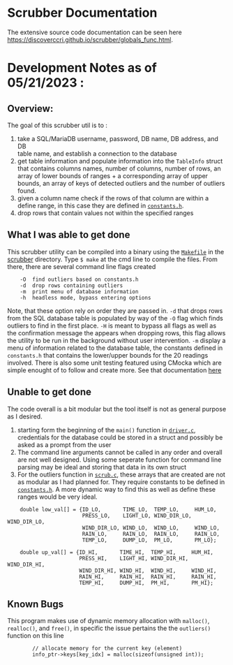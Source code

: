 Scrubber Documentation
======================
The extensive source code documentation can be seen here https://discoverccri.github.io/scrubber/globals_func.html.

# Development Notes as of 05/21/2023 :
## Overview:
The goal of this scrubber util is to :
1. take a SQL/MariaDB username, password, DB name, DB address, and DB    
table name, and establish a connection to the database
2. get table information and populate information into the `TableInfo` struct that contains 
columns names, number of columns, number of rows, an array of lower bounds of ranges + a 
corresponding array of upper bounds, an array of keys of detected outliers and the number of 
outliers found. 
3. given a column name check if the rows of that column are within a define range, in this case they are
defined in [`constants.h`](https://github.com/DiscoverCCRI/scrubber/blob/main/scrubber/constants.h). 
4. drop rows that contain values not within the specified ranges

## What I was able to get done
This scrubber utility can be compiled into a binary using the [`Makefile`](https://github.com/DiscoverCCRI/scrubber/blob/main/scrubber/Makefile) in the [scrubber](https://github.com/DiscoverCCRI/scrubber/tree/main/scrubber) directory. Type `$ make` at the cmd line
to compile the files. From there, there are several command line flags created

```
    -O  find outliers based on constants.h
    -d  drop rows containing outliers
    -m  print menu of database information
    -h  headless mode, bypass entering options
```
Note, that these option rely on order they are passed in. `-d` that drops rows from the SQL database table is populated
by way of the `-O` flag which finds outliers to find in the first place. `-H` is meant to bypass all flags as well as 
the confirmation message the appears when dropping rows, this flag allows the utility to be run in the background without
user intervention. `-m` display a menu of information related to the database table, the constants defined in `constants.h`
that contains the lower/upper bounds for the 20 readings involved. There is also some unit testing featured using CMocka
which are simple enought of to follow and create more. See that documentation [here](https://api.cmocka.org/)

## Unable to get done
The code overall is a bit modular but the tool itself is not as general purpose as I desired.
1. starting form the beginning of the `main()` function in [`driver.c`](https://github.com/DiscoverCCRI/scrubber/blob/main/scrubber/driver.c), credentials for the database could be stored
in a struct and possibly be asked as a prompt from the user
2. The command line arguments cannot be called in any order and overall are not well designed. Using some seperate
function for command line parsing may be ideal and storing that data in its own struct
3. For the outliers function in [`scrub.c`](https://github.com/DiscoverCCRI/scrubber/blob/main/scrubber/scrub.c), these
arrays that are created are not as modular as I had planned for. They require constants to be defined in [`constants.h`](https://github.com/DiscoverCCRI/scrubber/blob/main/scrubber/constants.h). A more dynamic way to find this as well as 
define these ranges would be very ideal.
```
    double low_val[] = {ID_LO,       TIME_LO,  TEMP_LO,     HUM_LO,
                        PRESS_LO,    LIGHT_LO, WIND_DIR_LO, WIND_DIR_LO,
                        WIND_DIR_LO, WIND_LO,  WIND_LO,     WIND_LO,
                        RAIN_LO,     RAIN_LO,  RAIN_LO,     RAIN_LO,
                        TEMP_LO,     DUMP_LO,  PM_LO,       PM_LO};

    double up_val[] = {ID_HI,       TIME_HI,  TEMP_HI,     HUM_HI,
                       PRESS_HI,    LIGHT_HI, WIND_DIR_HI, WIND_DIR_HI,
                       WIND_DIR_HI, WIND_HI,  WIND_HI,     WIND_HI,
                       RAIN_HI,     RAIN_HI,  RAIN_HI,     RAIN_HI,
                       TEMP_HI,     DUMP_HI,  PM_HI,       PM_HI};
```

## Known Bugs
This program makes use of dynamic memory allocation with `malloc()`, `realloc()`, and `free()`, in specific the issue
pertains the the `outliers()` function on this line
```
        // allocate memory for the current key (element)
        info_ptr->keys[key_idx] = malloc(sizeof(unsigned int));
```
